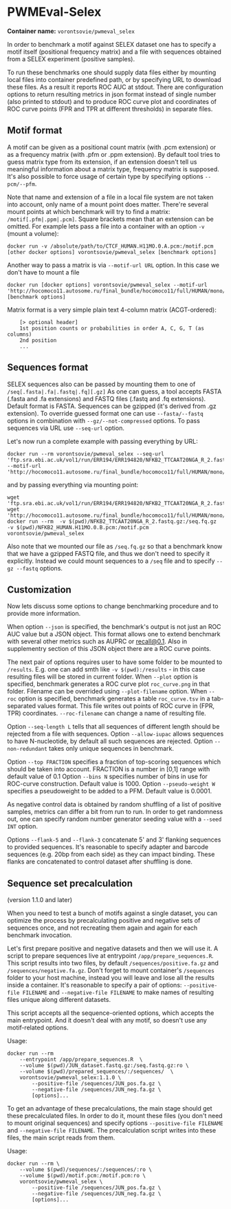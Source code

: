 # PWMEval-Selex
**Container name:** `vorontsovie/pwmeval_selex`

In order to benchmark a motif against SELEX dataset one has to specify a motif itself (positional frequency matrix) and a file with sequences obtained from a SELEX experiment (positive samples).

To run these benchmarks one should supply data files either by mounting local files into container predefined path, or by specifying URL to download these files. As a result it reports ROC AUC at stdout. There are configuration options to return resulting metrics in json format instead of single number (also printed to stdout) and to produce ROC curve plot and coordinates of ROC curve points (FPR and TPR at different thresholds) in separate files.


## Motif format

A motif can be given as a positional count matrix (with .pcm extension) or as a frequency matrix (with .pfm or .ppm extension). By default tool tries to guess matrix type from its extension, if an extension doesn't tell us meaningful information about a matrix type, frequency matrix is supposed. It's also possible to force usage of certain type by specifying options `--pcm/--pfm`.

Note that name and extension of a file in a local file system are not taken into account, only name of a mount point does matter.
There're several mount points at which benchmark will try to find a matrix: `/motif[.pfm|.ppm|.pcm]`. Square brackets mean that an extension can be omitted.
For example lets pass a file into a container with an option `-v` (mount a volume):
```
docker run -v /absolute/path/to/CTCF_HUMAN.H11MO.0.A.pcm:/motif.pcm [other docker options] vorontsovie/pwmeval_selex [benchmark options]
```

Another way to pass a matrix is via `--motif-url URL` option. In this case we don't have to mount a file
```
docker run [docker options] vorontsovie/pwmeval_selex --motif-url 'http://hocomoco11.autosome.ru/final_bundle/hocomoco11/full/HUMAN/mono/pcm/CTCF_HUMAN.H11MO.0.A.pcm' [benchmark options]
```

Matrix format is a very simple plain text 4-column matrix (ACGT-ordered):
```
    [> optional header]
    1st position counts or probabilities in order A, C, G, T (as columns)
    2nd position
    ...
```

## Sequences format

SELEX sequences also can be passed by mounting them to one of `/seq[.fasta|.fa|.fastq|.fq][.gz]`
As one can guess, a tool accepts FASTA (.fasta and .fa extensions) and FASTQ files (.fastq and .fq extensions). Default format is FASTA. Sequences can be gzipped (it's derived from .gz extension). To override guessed format one can use `--fasta/--fastq` options in combination with `--gz/--not-compressed` options. To pass sequences via URL use `--seq-url` option.

Let's now run a complete example with passing everything by URL:
```
docker run --rm vorontsovie/pwmeval_selex --seq-url 'ftp.sra.ebi.ac.uk/vol1/run/ERR194/ERR194820/NFKB2_TTCAAT20NGA_R_2.fastq.gz' --motif-url 'http://hocomoco11.autosome.ru/final_bundle/hocomoco11/full/HUMAN/mono/pcm/NFKB2_HUMAN.H11MO.0.B.pcm'
```

and by passing everything via mounting point:
```
wget 'ftp.sra.ebi.ac.uk/vol1/run/ERR194/ERR194820/NFKB2_TTCAAT20NGA_R_2.fastq.gz'
wget 'http://hocomoco11.autosome.ru/final_bundle/hocomoco11/full/HUMAN/mono/pcm/NFKB2_HUMAN.H11MO.0.B.pcm'
docker run --rm  -v $(pwd)/NFKB2_TTCAAT20NGA_R_2.fastq.gz:/seq.fq.gz  -v $(pwd)/NFKB2_HUMAN.H11MO.0.B.pcm:/motif.pcm vorontsovie/pwmeval_selex
```

Also note that we mounted our file as `/seq.fq.gz` so that a benchmark know that we have a gzipped FASTQ file, and thus we don't need to specify it explicitly. Instead we could mount sequences to a `/seq` file and to specify `--gz --fastq` options.

## Customization

Now lets discuss some options to change benchmarking procedure and to provide more information.

When option `--json` is specified, the benchmark's output is not just an ROC AUC value but a JSON object. This format allows one to extend benchmark with several other metrics such as AUPRC or recall@0.1. Also in supplementry section of this JSON object there are a ROC curve points.

The next pair of options requires user to have some folder to be mounted to `/results`. E.g. one can add smth like `-v $(pwd):/results` - in this case resulting files will be stored in current folder.
When `--plot` option is specified, benchmark generates a ROC curve plot `roc_curve.png` in that folder. Filename can be overrided using `--plot-filename` option.
When `--roc` option is specified, benchmark generates a table `roc_curve.tsv` in a tab-separated values format. This file writes out points of ROC curve in (FPR, TPR) coordinates. `--roc-filename` can change a name of resulting file.

Option `--seq-length L` tells that all sequences of different length should be rejected from a file with sequences.
Option `--allow-iupac` allows sequences to have N-nucleotide, by default all such sequences are rejected.
Option `--non-redundant` takes only unique sequences in benchmark.

Option `--top FRACTION` specifies a fraction of top-scoring sequences which should be taken into account. FRACTION is a number in [0,1] range with default value of 0.1
Option `--bins N` specifies number of bins in use for ROC-curve construction. Default value is 1000.
Option `--pseudo-weight W` specifies a pseudoweight to be added to a PFM. Default value is 0.0001.

As negative control data is obtained by random shuffling of a list of positive samples, metrics can differ a bit from run to run. In order to get randomness out, one can specify random number generator seeding value with a `--seed INT` option.

Options `--flank-5` and `--flank-3` concatenate 5' and 3' flanking sequences to provided sequences. It's reasonable to specify adapter and barcode sequences (e.g. 20bp from each side) as they can impact binding. These flanks are concatenated to control dataset after shuffling is done.

## Sequence set precalculation
(version 1.1.0 and later)

When you need to test a bunch of motifs against a single dataset, you can optimize the process by precalculating positive and negative sets of sequences once, and not recreating them again and again for each benchmark invocation.

Let's first prepare positive and negative datasets and then we will use it.
A script to prepare sequences live at entrypoint `/app/prepare_sequences.R`. This script results into two files, by default `/sequences/positive.fa.gz` and `/sequences/negative.fa.gz`. Don't forget to mount container's `/sequences` folder to your host machine, instead you will leave and lose all the results inside a container.
It's reasonable to specify a pair of options: `--positive-file FILENAME` and `--negative-file FILENAME` to make names of resulting files unique along different datasets.

This script accepts all the sequence-oriented options, which accepts the main entrypoint. And it doesn't deal with any motif, so doesn't use any motif-related options.

Usage:
```
docker run --rm
    --entrypoint /app/prepare_sequences.R  \
    --volume $(pwd)/JUN_dataset.fastq.gz:/seq.fastq.gz:ro \
    --volume $(pwd)/prepared_sequences/:/sequences/  \
    vorontsovie/pwmeval_selex:1.1.0 \
        --positive-file /sequences/JUN_pos.fa.gz \
        --negative-file /sequences/JUN_neg.fa.gz \
        [options]...
```

To get an advantage of these precalculations, the main stage should get these precalculated files. In order to do it, mount these files (you don't need to mount original sequences) and specify options `--positive-file FILENAME` and `--negative-file FILENAME`. The precalculation script writes into these files, the main script reads from them.

Usage:
```
docker run --rm \
    --volume $(pwd)/sequences/:/sequences/:ro \
    --volume $(pwd)/motif.pcm:/motif.pcm:ro \
    vorontsovie/pwmeval_selex \
        --positive-file /sequences/JUN_pos.fa.gz \
        --negative-file /sequences/JUN_neg.fa.gz \
        [options]...
```
